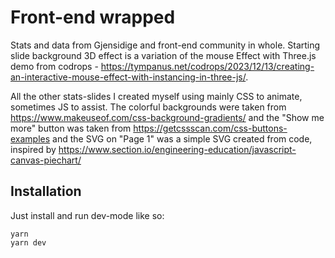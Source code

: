 # Front-end wrapped

Stats and data from Gjensidige and front-end community in whole. Starting slide background 3D effect is a variation of the mouse Effect with Three.js demo from codrops - https://tympanus.net/codrops/2023/12/13/creating-an-interactive-mouse-effect-with-instancing-in-three-js/.

All the other stats-slides I created myself using mainly CSS to animate, sometimes JS to assist. The colorful backgrounds were taken from https://www.makeuseof.com/css-background-gradients/ and the "Show me more" button was taken from https://getcssscan.com/css-buttons-examples and the SVG on "Page 1" was a simple SVG created from code, inspired by https://www.section.io/engineering-education/javascript-canvas-piechart/

## Installation

Just install and run dev-mode like so:

```
yarn
yarn dev
```
